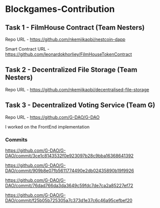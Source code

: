 # Blockgames-Contribution

## Task 1 - FilmHouse Contract (Team Nesters)

Repo URL - https://github.com/nkemjikaobi/nestcoin-dapp

Smart Contract URL - https://github.com/leonardokhorliey/FilmHouseTokenContract


## Task 2 - Decentralized File Storage (Team Nesters)
Repo URL - https://github.com/nkemjikaobi/decentralised-file-storage



## Task 3 - Decentralized Voting Service (Team G)
Repo URL - https://github.com/G-DAO/G-DAO

I worked on the FrontEnd implementation

### Commits

https://github.com/G-DAO/G-DAO/commit/3ce1c8143532f0e923097b28c9bba16368641392

https://github.com/G-DAO/G-DAO/commit/909b8e07fb5611774490e2db02435890b19f9926

https://github.com/G-DAO/G-DAO/commit/76dad766da3da3649c59fdc7de7ca2a85227ef72

https://github.com/G-DAO/G-DAO/commit/f25b05b725305a7c373d1e37c6c46a95cefbef20



